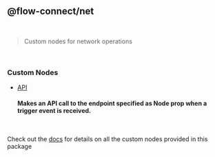 ## @flow-connect/net

<br/>

> Custom nodes for network operations

<br/>

### Custom Nodes

- [API](https://flow-connect.saurabhagat.me/reference/standard-nodes/net/api.html) <br/>
  #### Makes an API call to the endpoint specified as Node prop when a trigger event is received.

<br/>

Check out the [docs](https://flow-connect.saurabhagat.me/reference/standard-nodes/net.html) for details on all the custom nodes provided in this package
